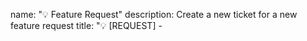 name: "💡 Feature Request"
description: Create a new ticket for a new feature request
title: "💡 [REQUEST] - <title>"
labels: [
"question"
]
body:
- type: input
  id: start_date
  attributes:
  label: "Start Date"
  description: Start of development
  placeholder: "month/day/year"
  validations:
  required: false
- type: textarea
  id: implementation_pr
  attributes:
  label: "Implementation PR"
  description: Pull request used
  placeholder: "#Pull Request ID"
  validations:
  required: false
- type: textarea
  id: reference_issues
  attributes:
  label: "Reference Issues"
  description: Common issues
  placeholder: "#Issues IDs"
  validations:
  required: false
- type: textarea
  id: summary
  attributes:
  label: "Summary"
  description: Provide a brief explanation of the feature
  placeholder: Describe in a few lines your feature request
  validations:
  required: true
- type: textarea
  id: basic_example
  attributes:
  label: "Basic Example"
  description: Indicate here some basic examples of your feature.
  placeholder: A few specific words about your feature request.
  validations:
  required: true
- type: textarea
  id: drawbacks
  attributes:
  label: "Drawbacks"
  description: What are the drawbacks/impacts of your feature request ?
  placeholder: Identify the drawbacks and impacts while being neutral on your feature request
  validations:
  required: true
- type: textarea
  id: unresolved_question
  attributes:
  label: "Unresolved questions"
  description: What questions still remain unresolved ?
  placeholder: Identify any unresolved issues.
  validations:
  required: false
